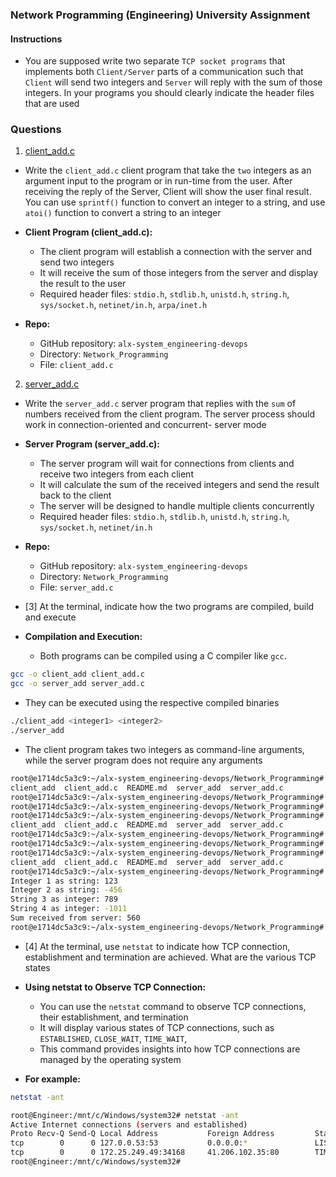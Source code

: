 ### Network Programming (Engineering) University Assignment

#### Instructions

- You are supposed write two separate `TCP socket programs` that implements both `Client/Server`
parts of a communication such that `Client` will send two integers and `Server` will reply with the
sum of those integers. In your programs you should clearly indicate the header files that are used

### Questions

1. [client_add.c](./client_add)

- Write the `client_add.c` client program that take the `two` integers as an argument input to the
program or in run-time from the user. After receiving the reply of the Server, Client will
show the user final result. You can use `sprintf()` function to convert an integer to a string, and
use `atoi()` function to convert a string to an integer

* **Client Program (client_add.c):**

	- The client program will establish a connection with the server and send two integers
	- It will receive the sum of those integers from the server and display the result to the user
	- Required header files: `stdio.h`, `stdlib.h`, `unistd.h`, `string.h`, `sys/socket.h`, `netinet/in.h`, `arpa/inet.h`

* **Repo:**
	- GitHub repository: `alx-system_engineering-devops`
	- Directory: `Network_Programming`
	- File: `client_add.c`

2. [server_add.c](./server_add)

- Write the `server_add.c` server program that replies with the `sum` of numbers received from
the client program. The server process should work in connection-oriented and concurrent- server mode

* **Server Program (server_add.c):**

	- The server program will wait for connections from clients and receive two integers from each client
	- It will calculate the sum of the received integers and send the result back to the client
	- The server will be designed to handle multiple clients concurrently
	- Required header files: `stdio.h`, `stdlib.h`, `unistd.h`, `string.h`, `sys/socket.h`, `netinet/in.h`

* **Repo:**
	- GitHub repository: `alx-system_engineering-devops`
	- Directory: `Network_Programming`
	- File: `server_add.c`

- [3] At the terminal, indicate how the two programs are compiled, build and execute

* **Compilation and Execution:**

	- Both programs can be compiled using a C compiler like `gcc`. 
```sh
gcc -o client_add client_add.c
gcc -o server_add server_add.c
```

* They can be executed using the respective compiled binaries

```sh
./client_add <integer1> <integer2>
./server_add
```
* The client program takes two integers as command-line arguments, while the server program does not require any arguments


```sh
root@e1714dc5a3c9:~/alx-system_engineering-devops/Network_Programming# ls
client_add  client_add.c  README.md  server_add  server_add.c
root@e1714dc5a3c9:~/alx-system_engineering-devops/Network_Programming# vi client_add.c
root@e1714dc5a3c9:~/alx-system_engineering-devops/Network_Programming# vi server_add.c
root@e1714dc5a3c9:~/alx-system_engineering-devops/Network_Programming# ls
client_add  client_add.c  README.md  server_add  server_add.c
root@e1714dc5a3c9:~/alx-system_engineering-devops/Network_Programming# gcc -o client_add client_add.c
root@e1714dc5a3c9:~/alx-system_engineering-devops/Network_Programming# gcc -o server_add server_add.c
root@e1714dc5a3c9:~/alx-system_engineering-devops/Network_Programming# ls
client_add  client_add.c  README.md  server_add  server_add.c
root@e1714dc5a3c9:~/alx-system_engineering-devops/Network_Programming# ./client_add 10 5
Integer 1 as string: 123
Integer 2 as string: -456
String 3 as integer: 789
String 4 as integer: -1011
Sum received from server: 560
root@e1714dc5a3c9:~/alx-system_engineering-devops/Network_Programming#
```

- [4] At the terminal, use `netstat` to indicate how TCP connection, establishment and termination
are achieved. What are the various TCP states

* **Using netstat to Observe TCP Connection:**

	- You can use the `netstat` command to observe TCP connections, their establishment, and termination
	- It will display various states of TCP connections, such as `ESTABLISHED`, `CLOSE_WAIT`, `TIME_WAIT`,
	- This command provides insights into how TCP connections are managed by the operating system

* **For example:**

```sh
netstat -ant
```

```sh
root@Engineer:/mnt/c/Windows/system32# netstat -ant
Active Internet connections (servers and established)
Proto Recv-Q Send-Q Local Address           Foreign Address         State
tcp        0      0 127.0.0.53:53           0.0.0.0:*               LISTEN
tcp        0      0 172.25.249.49:34168     41.206.102.35:80        TIME_WAIT
root@Engineer:/mnt/c/Windows/system32#
```
